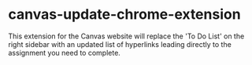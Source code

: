 # canvas-update-chrome-extension
This extension for the Canvas website will replace the 'To Do List' on the right sidebar with an updated list of hyperlinks leading directly to the assignment you need to complete.
